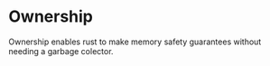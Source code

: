 # Ownership
Ownership enables rust to make memory safety guarantees without needing a garbage colector. <br>